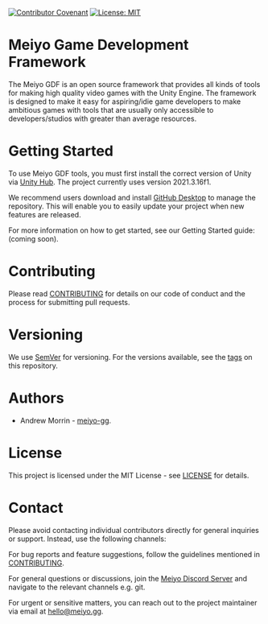 [![Contributor Covenant](https://img.shields.io/badge/Contributor%20Covenant-2.1-4baaaa.svg)](code_of_conduct.md) [![License: MIT](https://img.shields.io/badge/License-MIT-yellow.svg)](https://opensource.org/licenses/MIT)
# Meiyo Game Development Framework
The Meiyo GDF is an open source framework that provides all kinds of tools for making high quality video games with the Unity Engine. The framework is designed to make it easy for aspiring/idie game developers to make ambitious games with tools that are usually only accessible to developers/studios with greater than average resources.

# Getting Started
To use Meiyo GDF tools, you must first install the correct version of Unity via [Unity Hub](https://unity.com/download). The project currently uses version 2021.3.16f1.

We recommend users download and install [GitHub Desktop](https://desktop.github.com/) to manage the repository. This will enable you to easily update your project when new features are released.

For more information on how to get started, see our Getting Started guide: (coming soon).

# Contributing
Please read [CONTRIBUTING](https://github.com/meiyo-gg/gdf/blob/main/CONTRIBUTING) for details on our code of conduct and the process for submitting pull requests.
  
# Versioning
We use [SemVer](https://semver.org/) for versioning. For the versions available, see the [tags](https://github.com/meiyo-gg/gdf/tags) on this repository.
  
# Authors
* Andrew Morrin - [meiyo-gg](https://github.com/meiyo-gg).
  
# License
This project is licensed under the MIT License - see [LICENSE](https://github.com/meiyo-gg/gdf/blob/main/LICENSE) for details.
 
# Contact
Please avoid contacting individual contributors directly for general inquiries or support. Instead, use the following channels:

For bug reports and feature suggestions, follow the guidelines mentioned in [CONTRIBUTING](https://github.com/meiyo-gg/gdf/blob/main/CONTRIBUTING).

For general questions or discussions, join the [Meiyo Discord Server](https://discord.gg/w4e5Kkkkzd) and navigate to the relevant channels e.g. git.

For urgent or sensitive matters, you can reach out to the project maintainer via email at hello@meiyo.gg.
